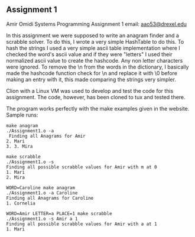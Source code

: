 Assignment 1
------------

Amir Omidi
Systems Programming
Assignment 1
email: aao53@drexel.edu


In this assignment we were supposed to write an anagram finder and a scrabble solver.
To do this, I wrote a very simple HashTable to do this. To hash the strings I used a very simple ascii table implementation where I checked the word's ascii value and if they were "letters" I used their normalized ascii value to create the hashcode. Any non letter characters were ignored.
To remove the \n from the words in the dictionary, I basically made the hashcode function check for \n and replace it with \0 before making an entry with it, this made comparing the strings very simpler.

 Clion with a Linux VM was used to develop and test the code for this assignment. The code, however, has been cloned to tux and tested there.

The program works perfectly with the make examples given in the website.
Sample runs:
```
make anagram
./Assignment1.o -a
 Finding all Anagrams for Amir
2. Mari
3. 3. Mira
```

``` 
make scrabble
./Assignment1.o -s   
Finding all possible scrabble values for Amir with m at 0
1. Mari
2. Mira

```
```
WORD=Caroline make anagram 
./Assignment1.o -a Caroline
Finding all Anagrams for Caroline
1. Cornelia

```
```
WORD=Amir LETTER=a PLACE=1 make scrabble
./Assignment1.o -s Amir a 1
Finding all possible scrabble values for Amir with a at 1
1. Mari
```
